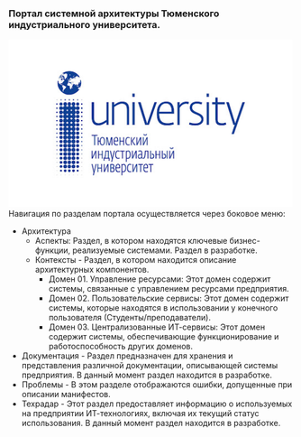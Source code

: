 ### Портал системной архитектуры Тюменского индустриального университета.
![img.png](img.png)
 Навигация по разделам портала осуществляется через боковое меню:
* Архитектура 
  * Аспекты: Раздел, в котором находятся ключевые бизнес-функции, реализуемые системами. Раздел в разработке.
  * Контексты - Раздел, в котором находится описание архитектурных компонентов.
    * Домен 01. Управление ресурсами: Этот домен содержит системы, связанные с управлением ресурсами предприятия.
    * Домен 02. Пользовательские сервисы: Этот домен содержит системы, которые находятся в использовании у конечного пользователя (Студенты/преподаватели).
    * Домен 03. Централизованные ИТ-сервисы: Этот домен содержит системы, обеспечивающие функционирование и работоспособность других доменов.
* Документация - Раздел предназначен для хранения и представления различной документации, описывающей системы предприятия. В данный момент раздел находится в разработке.
* Проблемы - В этом разделе отображаются ошибки, допущенные при описании манифестов.
* Техрадар - Этот раздел предоставляет информацию о используемых на предприятии ИТ-технологиях, включая их текущий статус использования. В данный момент раздел находится в разработке.